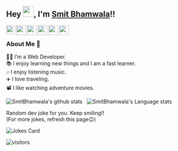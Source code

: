 ## Hey <img src="https://github.com/TheDudeThatCode/TheDudeThatCode/blob/master/Assets/Hi.gif" width="29px">, I'm [Smit Bhamwala](https://www.linkedin.com/in/smit-bhamwala-8195971b0/)!!
<!--
**SmitBhamwala/SmitBhamwala** is a ✨ _special_ ✨ repository because its `README.md` (this file) appears on your GitHub profile.


- 🌱 I’m currently learning **WEB DEVELOPMENT**
- 📫 How to reach me: [smitbhamwala@gmail.com](mailto:smitbhamwala@gmail.com)
- 😄 Pronouns: He/him
- ⚡ Fun fact: I love traveling and listening music
-->



<a href="https://www.linkedin.com/in/smit-bhamwala-8195971b0/">
  <img align="left" width="24px" src="https://image.flaticon.com/icons/png/512/174/174857.png"  />
</a>
<a href="https://twitter.com/Crazy__SB">
  <img align="left" width="26px" src="https://image.flaticon.com/icons/png/512/733/733579.png" />
</a>
<a href="mailto:smitbhamwala@gmail.com">
  <img align="left" width="26px" src="https://img.icons8.com/color/48/000000/gmail-new.png" />
</a>
<a href="https://www.instagram.com/crazy___sb/">
  <img align="left" width="26px" src="https://image.flaticon.com/icons/png/512/1384/1384063.png" />
</a>
<a href="https://www.facebook.com/smit.bhamwala">
  <img align="left" width="26px" src="https://image.flaticon.com/icons/png/512/733/733547.png" />
</a>
<a href="https://www.youtube.com/channel/UCisfwEGK92LF8Xcu7nBLtdg">
  <img align="left" width="26px" src="https://image.flaticon.com/icons/png/512/1384/1384060.png" />
</a>

<br />

### About Me 🚀
👨‍💻  I’m a Web Developer.<br />
📚  I enjoy learning new things and I am a fast learner.<br />
🎶  I enjoy listening music.<br />
✈️  I love traveling.<br />
📽️  I like watching adventure movies.<br />

![SmitBhamwala's github stats](https://github-readme-stats.vercel.app/api?username=Smitbhamwala&show_icons=true&hide_border=true)&nbsp;&nbsp;
![SmitBhamwala's Language stats](https://github-readme-stats-eight-theta.vercel.app/api/top-langs/?username=SmitBhamwala&layout=compact&langs_count=8&hide_border=true)
<br />
<!-- HTML -->
Random dev joke for you. Keep smiling!!<br />
(For more jokes, refresh this page😉)


<img src="https://readme-jokes.vercel.app/api" alt="Jokes Card" />

<br />



![visitors](https://visitor-badge.laobi.icu/badge?page_id=SmitBhamwala.SmitBhamwala)
